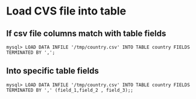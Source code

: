 <!-- TITLE: Load data -->

# Load CVS file into table

## If csv file columns match with table fields

```mysql
mysql> LOAD DATA INFILE '/tmp/country.csv' INTO TABLE country FIELDS TERMINATED BY ',';
```

## Into specific table fields

```mysql
mysql> LOAD DATA INFILE '/tmp/country.csv' INTO TABLE country FIELDS TERMINATED BY ',' (field_1,field_2 , field_3);;
```

